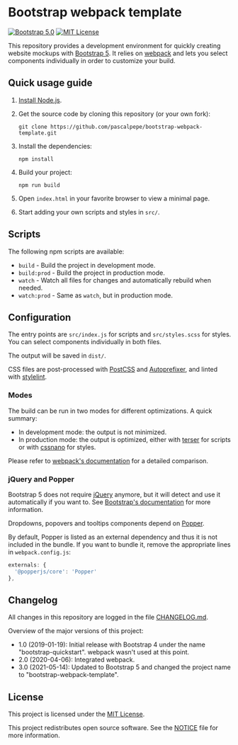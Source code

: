 # Bootstrap webpack template

[![Bootstrap 5.0](https://img.shields.io/badge/bootstrap-5.0-563d7c.svg)](https://github.com/pascalpepe/bootstrap-webpack-template/blob/main/package.json)
[![MIT License](https://img.shields.io/badge/license-MIT-green.svg)](https://github.com/pascalpepe/bootstrap-webpack-template/blob/main/LICENSE)

This repository provides a development environment for quickly creating website
mockups with [Bootstrap 5](https://getbootstrap.com). It relies on [webpack](https://webpack.js.org/)
and lets you select components individually in order to customize your build.

## Quick usage guide

1. [Install Node.js](https://nodejs.org/en/download/package-manager/).
2. Get the source code by cloning this repository (or your own fork):

   ```text
   git clone https://github.com/pascalpepe/bootstrap-webpack-template.git
   ```

3. Install the dependencies:

   ```text
   npm install
   ```

4. Build your project:

   ```text
   npm run build
   ```

5. Open `index.html` in your favorite browser to view a minimal page.
6. Start adding your own scripts and styles in `src/`.

## Scripts

The following npm scripts are available:

* `build` - Build the project in development mode.
* `build:prod` - Build the project in production mode.
* `watch` - Watch all files for changes and automatically rebuild when needed.
* `watch:prod` - Same as `watch`, but in production mode.

## Configuration

The entry points are `src/index.js` for scripts and `src/styles.scss` for
styles. You can select components individually in both files.

The output will be saved in `dist/`.

CSS files are post-processed with [PostCSS](https://postcss.org) and [Autoprefixer](https://github.com/postcss/autoprefixer),
and linted with [stylelint](https://stylelint.io).

### Modes

The build can be run in two modes for different optimizations. A quick summary:

* In development mode: the output is not minimized.
* In production mode: the output is optimized, either with [terser](https://terser.org/)
  for scripts or with [cssnano](https://cssnano.co/) for styles.

Please refer to [webpack's documentation](https://webpack.js.org/configuration/mode/)
for a detailed comparison.

### jQuery and Popper

Bootstrap 5 does not require [jQuery](https://jquery.com) anymore, but it will
detect and use it automatically if you want to.
See [Bootstrap's documentation](https://getbootstrap.com/docs/5.0/getting-started/javascript/#still-want-to-use-jquery-its-possible)
for more information.

Dropdowns, popovers and tooltips components depend on [Popper](https://popper.js.org).

By default, Popper is listed as an external dependency and thus it is not
included in the bundle. If you want to bundle it, remove the appropriate lines
in `webpack.config.js`:

```js
externals: {
  '@popperjs/core': 'Popper'
},
```

## Changelog

All changes in this repository are logged in the file [CHANGELOG.md](https://github.com/pascalpepe/bootstrap-webpack-template/blob/main/CHANGELOG.md).

Overview of the major versions of this project:

* 1.0 (2019-01-19): Initial release with Bootstrap 4 under the name
  "bootstrap-quickstart". webpack wasn't used at this point.
* 2.0 (2020-04-06): Integrated webpack.
* 3.0 (2021-05-14): Updated to Bootstrap 5 and changed the project name
  to "bootstrap-webpack-template".

## License

This project is licensed under the [MIT License](https://github.com/pascalpepe/bootstrap-webpack-template/blob/main/LICENSE).

This project redistributes open source software. See the [NOTICE](https://github.com/pascalpepe/bootstrap-webpack-template/blob/main/NOTICE)
file for more information.
